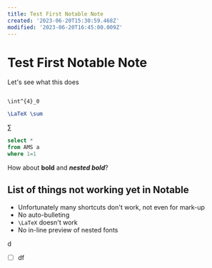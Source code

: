 ```yaml
---
title: Test First Notable Note
created: '2023-06-20T15:30:59.468Z'
modified: '2023-06-20T16:45:00.009Z'
---
```


# Test First Notable Note
Let's see what this does

```katex

\int^{4}_0 
```

```latex 
\LaTeX \sum

```
$\sum$

```sql 
select * 
from AMS a 
where 1=1 
```
How about **bold** and ***nested bold***?

## List of things not working yet in Notable
* Unfortunately many shortcuts don't work, not even for mark-up
* No auto-bulleting
* `\LaTeX` doesn't work
* No in-line preview of nested fonts


d
- [ ] df









